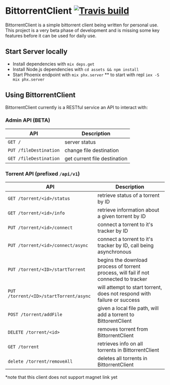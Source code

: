 # BittorrentClient [![Travis build](https://secure.travis-ci.org/JulioDeLeon/bittorrent_client.svg?branch=master "Build Status")](https://travis-ci.org/JulioDeLeon/bittorrent_client)

BittorrentClient is a simple bittorrent client being written for personal use. This project is a very beta phase of 
development and is missing some key features before it can be used for daily use. 

## Start Server locally

  * Install dependencies with `mix deps.get`
  * Install Node.js dependencies with `cd assets && npm install`
  * Start Phoenix endpoint with `mix phx.server`
  ** to start with repl `iex -S mix phx.server`

## Using BittorrentClient

BittorrentClient currently is a RESTful service an API to interact with:

### Admin API (BETA)
API | Description
--- | -----------
`GET /` | server status
`PUT /fileDestination` | change file destination
`GET /fileDestination` | get current file destination

### Torrent API (prefixed `/api/v1`)
API | Description
----| -----------
`GET /torrent/<id>/status` | retrieve status of a torrent by ID
`GET /torrent/<id>/info` | retrieve information about a given torrent by ID
`PUT /torrent/<id>/connect` | connect a torrent to it's tracker by ID
`PUT /torrent/<id>/connect/async` | connect a torrent to it's tracker by ID, call being asynchronous 
`PUT /torrent/<ID>/startTorrent` | begins the download process of torrent process, will fail if not connected to tracker
`PUT /torrent/<ID>/startTorrent/async` | will attempt to start torrent, does not respond with failure or success
`POST /torrent/addFile` | given a local file path, will add a torrent to BittorentClient
`DELETE /torrent/<id>` | removes torrent from BittorrentClient 
`GET /torrent` | retrieves info on all torrents in BittorrentClient
`delete /torrent/removeAll` | deletes all torrents in BittorrentClient

*note that this client does not support magnet link yet
